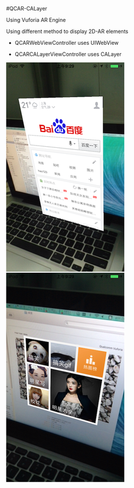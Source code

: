 #QCAR-CALayer

Using Vuforia AR Engine

Using different method to display 2D-AR elements

* QCARWebViewController uses UIWebView

* QCARCALayerViewController uses CALayer

![template preview](https://raw.githubusercontent.com/mec0825/QCAR-CALayer/master/ScreenShot/IMG_0316.PNG "sample one")
![template preview](https://raw.githubusercontent.com/mec0825/QCAR-CALayer/master/ScreenShot/IMG_0317.PNG "sample one")
